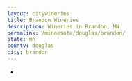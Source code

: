 ```yaml
---
layout: citywineries
title: Brandon Wineries
description: Wineries in Brandon, MN
permalink: /minnesota/douglas/brandon/
state: mn
county: douglas
city: brandon
---
```

-
